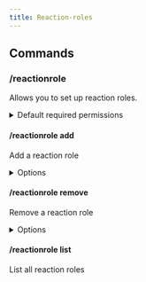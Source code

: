 ```yaml
---
title: Reaction-roles
---
```


## Commands

### /reactionrole

Allows you to set up reaction roles.

<details><summary>Default required permissions</summary>

- **Manage roles**

</details>

#### /reactionrole add

Add a reaction role

<details><summary>Options</summary>

- **message\***: A link to the message which the reaction role should be assigned to.
- **emoji\***: The emoji that users needs to react with to get the role.
- **role\***: The role to be given when users react with the emoji.

</details>

#### /reactionrole remove

Remove a reaction role

<details><summary>Options</summary>

- **message\***: A link to the message which the reaction role was assigned to.
- **emoji\***: The emoji that users were supposed to react with to get the role.

</details>

#### /reactionrole list

List all reaction roles
